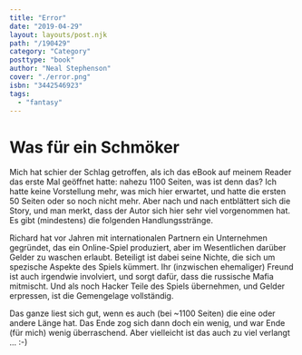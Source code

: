 ```yaml
---
title: "Error"
date: "2019-04-29"
layout: layouts/post.njk
path: "/190429"
category: "Category"
posttype: "book"
author: "Neal Stephenson"
cover: "./error.png"
isbn: "3442546923"
tags:
  - "fantasy"
---
```


# Was für ein Schmöker

Mich hat schier der Schlag getroffen, als ich das eBook auf meinem Reader das erste Mal geöffnet hatte: nahezu 1100 Seiten, was ist denn das? Ich hatte keine Vorstellung mehr, was mich hier erwartet, und hatte die ersten 50 Seiten oder so noch nicht mehr. Aber nach und nach entblättert sich die Story, und man merkt, dass der Autor sich hier sehr viel vorgenommen hat. Es gibt (mindestens) die folgenden Handlungsstränge.

Richard hat vor Jahren mit internationalen Partnern ein Unternehmen gegründet, das ein Online-Spiel produziert, aber im Wesentlichen darüber Gelder zu waschen erlaubt. Beteiligt ist dabei seine Nichte, die sich um spezische Aspekte des Spiels kümmert. Ihr (inzwischen ehemaliger) Freund ist auch irgendwie involviert, und sorgt dafür, dass die russische Mafia mitmischt. Und als noch Hacker Teile des Spiels übernehmen, und Gelder erpressen, ist die Gemengelage vollständig.

Das ganze liest sich gut, wenn es auch (bei ~1100 Seiten) die eine oder andere Länge hat. Das Ende zog sich dann doch ein wenig, und war Ende (für mich) wenig überraschend. Aber vielleicht ist das auch zu viel verlangt ... :-)
